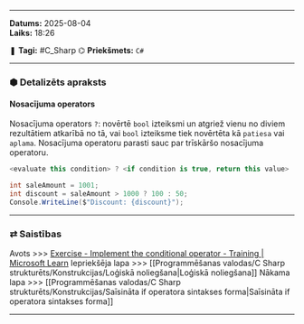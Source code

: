 ___

**Datums:** 2025-08-04   
**Laiks:** 18:26 

❚ **Tagi:** #C_Sharp 
⌬ **Priekšmets:**  `C#`

---
### ⬢ Detalizēts apraksts
#### Nosacījuma operators

Nosacījuma operators `?`: novērtē `bool` izteiksmi un atgriež vienu no diviem rezultātiem atkarībā no tā, vai `bool` izteiksme tiek novērtēta kā `patiesa` vai `aplama`. Nosacījuma operatoru parasti sauc par trīskāršo nosacījuma operatoru.

```csharp
<evaluate this condition> ? <if condition is true, return this value> : <if condition is false, return this value>
```

```csharp
int saleAmount = 1001;
int discount = saleAmount > 1000 ? 100 : 50;
Console.WriteLine($"Discount: {discount}");
```

---
### ⇄ Saistības

Avots >>> [Exercise - Implement the conditional operator - Training \| Microsoft Learn](https://learn.microsoft.com/en-us/training/modules/csharp-evaluate-boolean-expressions/3-exercise-conditional-operator)
Iepriekšēja lapa >>> [[Programmēšanas valodas/C Sharp strukturēts/Konstrukcijas/Loģiskā noliegšana|Loģiskā noliegšana]]
Nākama lapa >>> [[Programmēšanas valodas/C Sharp strukturēts/Konstrukcijas/Saīsināta if operatora sintakses forma|Saīsināta if operatora sintakses forma]]

___